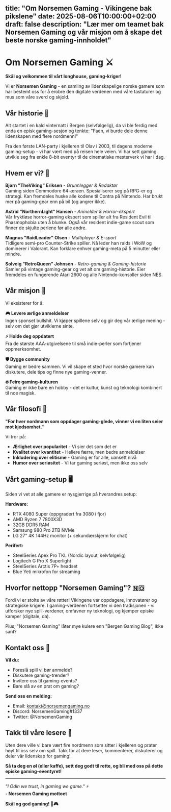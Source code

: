 title: "Om Norsemen Gaming - Vikingene bak pikslene"
date: 2025-08-06T10:00:00+02:00
draft: false
description: "Lær mer om teamet bak Norsemen Gaming og vår misjon om å skape det beste norske gaming-innholdet"
---

# Om Norsemen Gaming ⚔️

**Skål og velkommen til vårt longhouse, gaming-kriger!**

Vi er **Norsemen Gaming** - en samling av lidenskapelige norske gamere som har bestemt oss for å erobre den digitale verdenen med våre tastaturer og mus som våre sverd og skjold.

## Vår historie 🏰

Alt startet i en kald vinternatt i Bergen (selvfølgelig), da vi ble ferdig med enda en episk gaming-sesjon og tenkte: "Faen, vi burde dele denne lidenskapen med flere nordmenn!" 

Fra den første LAN-party i kjelleren til Olav i 2003, til dagens moderne gaming-setup - vi har vært med på reisen hele veien. Vi har sett gaming utvikle seg fra enkle 8-bit eventyr til de cinematiske mesterverk vi har i dag.

## Hvem er vi? 👥

**Bjørn "TheViking" Eriksen** - *Grunnlegger & Redaktør*  
Gaming siden Commodore 64-æraen. Spesialiserer seg på RPG-er og strategi. Kan fremdeles huske alle kodene til Contra på Nintendo. Har brukt mer på gaming-gear enn på bil (og angrer ikke).

**Astrid "NorthernLight" Hansen** - *Anmelder & Horror-ekspert*  
Vår fryktløse horror-gaming ekspert som spiller alt fra Resident Evil til Phasmophobia uten å blunke. Også vår resident indie-game scout som finner de skjulte perlene før alle andre.

**Magnus "RaidLeader" Olsen** - *Multiplayer & E-sport*  
Tidligere semi-pro Counter-Strike spiller. Nå leder han raids i WoW og dominerer i Valorant. Kan forklare enhver gaming-meta på 5 minutter eller mindre.

**Solveig "RetroQueen" Johnsen** - *Retro-gaming & Gaming-historie*  
Samler på vintage gaming-gear og vet alt om gaming-historie. Eier fremdeles en fungerende Atari 2600 og alle Nintendo-konsoller siden NES.

## Vår misjon 🎯

Vi eksisterer for å:

**🎮 Levere ærlige anmeldelser**  
Ingen sponset bullshit. Vi kjøper spillene selv og gir deg vår ærlige mening - selv om det gjør utviklerne sinte.

**⚡ Holde deg oppdatert**  
Fra de største AAA-utgivelsene til små indie-perler som fortjener oppmerksomhet.

**🛡️ Bygge community**  
Gaming er bedre sammen. Vi vil skape et sted hvor norske gamere kan diskutere, dele tips og finne nye gaming-venner.

**🔥 Feire gaming-kulturen**  
Gaming er ikke bare en hobby - det er kultur, kunst og teknologi kombinert til noe magisk.

## Vår filosofi 💭

**"For hver nordmann som oppdager gaming-glede, vinner vi en liten seier mot kjedsomhet."**

Vi tror på:
- **Ærlighet over popularitet** - Vi sier det som det er
- **Kvalitet over kvantitet** - Hellere færre, men bedre anmeldelser  
- **Inkludering over elitisme** - Gaming er for alle, uansett nivå
- **Humor over seriøsitet** - Vi tar gaming seriøst, men ikke oss selv

## Vårt gaming-setup 🖥️

Siden vi vet at alle gamere er nysgjerrige på hverandres setup:

**Hardware:**  
- RTX 4080 Super (oppgradert fra 3080 i fjor)
- AMD Ryzen 7 7800X3D  
- 32GB DDR5 RAM
- Samsung 980 Pro 2TB NVMe
- LG 27" 4K 144Hz monitor (+ sekundærskjerm for chat)

**Perifert:**  
- SteelSeries Apex Pro TKL (Nordic layout, selvfølgelig)
- Logitech G Pro X Superlight
- SteelSeries Arctis 7P+ headset
- Blue Yeti mikrofon for streaming

## Hvorfor nettopp "Norsemen Gaming"? 🇳🇴

Fordi vi er stolte av våre røtter! Vikingene var oppdagere, innovatører og strategiske krigere. I gaming-verdenen fortsetter vi den tradisjonen - vi utforsker nye spill-verdener, omfavner ny teknologi, og kjemper episke kamper (digitale, da).

Plus, "Norsemen Gaming" låter mye kulere enn "Bergen Gaming Blog", ikke sant?

## Kontakt oss 📧

**Vil du:**
- Foreslå spill vi bør anmelde?
- Diskutere gaming-trender?
- Invitere oss til gaming-events?  
- Bare slå av en prat om gaming?

**Send oss en melding:**
- Email: kontakt@norsemengaming.no
- Discord: NorsemenGaming#1337
- Twitter: @NorsemenGaming

## Takk til våre lesere 🙏

Uten dere ville vi bare vært fire nordmenn som sitter i kjelleren og prater høyt til oss selv om spill. Takk for at dere leser, kommenterer, diskuterer og deler vår lidenskap for gaming!

**Så ta deg en øl (eller kaffe), sett deg godt til rette, og bli med oss på dette episke gaming-eventyret!**

---

*"I Odin we trust, in gaming we game."* ⚡  
**- Norsemen Gaming mottoet**

**Skål og god gaming! 🍻🎮**